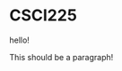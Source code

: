 # CSCI225
<!Doctype HTML>
<!-- this is a comment! -->
<html>

<head> hello! </head>
<body> 
<p> This should be a paragraph! </p>
</body>
</html>
